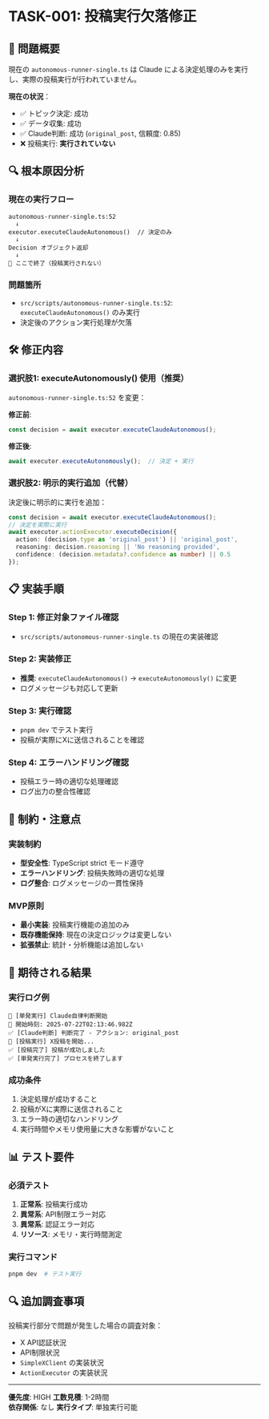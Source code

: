 # TASK-001: 投稿実行欠落修正

## 🎯 問題概要
現在の `autonomous-runner-single.ts` は Claude による決定処理のみを実行し、実際の投稿実行が行われていません。

**現在の状況**：
- ✅ トピック決定: 成功
- ✅ データ収集: 成功  
- ✅ Claude判断: 成功 (`original_post`, 信頼度: 0.85)
- ❌ 投稿実行: **実行されていない**

## 🔍 根本原因分析

### 現在の実行フロー
```
autonomous-runner-single.ts:52
  ↓
executor.executeClaudeAutonomous()  // 決定のみ
  ↓
Decision オブジェクト返却
  ↓
🛑 ここで終了（投稿実行されない）
```

### 問題箇所
- `src/scripts/autonomous-runner-single.ts:52`: `executeClaudeAutonomous()` のみ実行
- 決定後のアクション実行処理が欠落

## 🛠️ 修正内容

### 選択肢1: executeAutonomously() 使用（推奨）
`autonomous-runner-single.ts:52` を変更：

**修正前**:
```typescript
const decision = await executor.executeClaudeAutonomous();
```

**修正後**:
```typescript
await executor.executeAutonomously();  // 決定 + 実行
```

### 選択肢2: 明示的実行追加（代替）
決定後に明示的に実行を追加：

```typescript
const decision = await executor.executeClaudeAutonomous();
// 決定を実際に実行
await executor.actionExecutor.executeDecision({
  action: (decision.type as 'original_post') || 'original_post',
  reasoning: decision.reasoning || 'No reasoning provided',
  confidence: (decision.metadata?.confidence as number) || 0.5
});
```

## 📋 実装手順

### Step 1: 修正対象ファイル確認
- `src/scripts/autonomous-runner-single.ts` の現在の実装確認

### Step 2: 実装修正
- **推奨**: `executeClaudeAutonomous()` → `executeAutonomously()` に変更
- ログメッセージも対応して更新

### Step 3: 実行確認
- `pnpm dev` でテスト実行
- 投稿が実際にXに送信されることを確認

### Step 4: エラーハンドリング確認
- 投稿エラー時の適切な処理確認
- ログ出力の整合性確認

## 🚫 制約・注意点

### 実装制約
- **型安全性**: TypeScript strict モード遵守
- **エラーハンドリング**: 投稿失敗時の適切な処理
- **ログ整合**: ログメッセージの一貫性保持

### MVP原則
- **最小実装**: 投稿実行機能の追加のみ
- **既存機能保持**: 現在の決定ロジックは変更しない
- **拡張禁止**: 統計・分析機能は追加しない

## 🎯 期待される結果

### 実行ログ例
```
🤖 [単発実行] Claude自律判断開始
📅 開始時刻: 2025-07-22T02:13:46.982Z
✅ [Claude判断] 判断完了 - アクション: original_post
📝 [投稿実行] X投稿を開始...
✅ [投稿完了] 投稿が成功しました
✅ [単発実行完了] プロセスを終了します
```

### 成功条件
1. 決定処理が成功すること
2. 投稿がXに実際に送信されること  
3. エラー時の適切なハンドリング
4. 実行時間やメモリ使用量に大きな影響がないこと

## 📊 テスト要件

### 必須テスト
1. **正常系**: 投稿実行成功
2. **異常系**: API制限エラー対応
3. **異常系**: 認証エラー対応
4. **リソース**: メモリ・実行時間測定

### 実行コマンド
```bash
pnpm dev  # テスト実行
```

## 🔍 追加調査事項

投稿実行部分で問題が発生した場合の調査対象：
- X API認証状況
- API制限状況  
- `SimpleXClient` の実装状況
- `ActionExecutor` の実装状況

---
**優先度**: HIGH
**工数見積**: 1-2時間  
**依存関係**: なし
**実行タイプ**: 単独実行可能